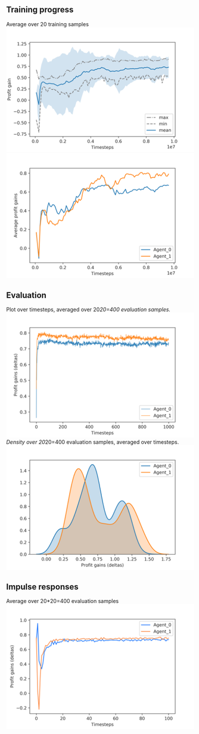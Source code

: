 ## Training progress
Average over 20 training samples
![](https://github.com/Lorenzo-Giardi/algorithmic-pricing/blob/master/train_results/Azure_cont_multisample/training_metrics/multisample-train_avg_reward.png)
![](https://github.com/Lorenzo-Giardi/algorithmic-pricing/blob/master/train_results/Azure_cont_multisample/training_metrics/multisample-train_peragt_reward.png)
## Evaluation
Plot over timesteps, averaged over 20*20=400 evaluation samples.
![](https://github.com/Lorenzo-Giardi/algorithmic-pricing/blob/master/train_results/Azure_cont_multisample/rollout/multisample-eval_plot_deltas.png)
Density over 20*20=400 evaluation samples, averaged over timesteps.
![](https://github.com/Lorenzo-Giardi/algorithmic-pricing/blob/master/train_results/Azure_cont_multisample/rollout/multisample-eval_density_deltas_2.png)
## Impulse responses
Average over 20*20=400 evaluation samples
![](https://github.com/Lorenzo-Giardi/algorithmic-pricing/blob/master/train_results/Azure_cont_multisample/rollout/multisample_deltas_irf.png)
